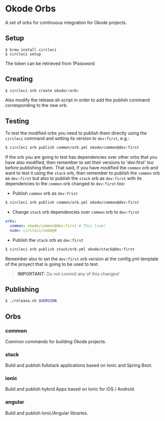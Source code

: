 # Okode Orbs

A set of orbs for continuous integration for Okode projects.

## Setup

```
$ brew install circleci
$ circleci setup
```
The token can be retrieved from 1Password

## Creating

```sh
$ circleci orb create okode/<orb>
```
Also modify the release.sh script in order to add the publish command corresponding to the new orb.

## Testing

To test the modified orbs you need to publish them directly using the `circleci` command and setting
its version to `dev:first`, e.g.:

```sh
$ circleci orb publish common/orb.yml okode/common@dev:first
```

If the orb you are going to test has dependencies over other orbs that you have also modified, then
remember to set their versions to 'dev:first' too before publishing them. That said, if you have
modified the `common` orb and want to test it using the `stack` orb, then remember to publish the
`common` orb as `dev:first` but also to publish the `stack` orb as `dev:first` with its dependencies
to the `common` orb changed to `dev:first` too:

- Publish `common` orb as `dev:frist`

```sh
$ circleci orb publish common/orb.yml okode/common@dev:first
```

- Change `stack` orb dependencies over `common` orb to `dev:first`
```yml
orbs:
  common: okode/common@dev:first # This line!
  node: circleci/node@4
```

- Publish the `stack` orb as `dev:first`

```sh
$ circleci orb publish stack/orb.yml okode/stack@dev:first
```

Remember also to set the `dev:first` orb version at the config.yml template of the proyect that is going to be used to test.

> **IMPORTANT:** Do not commit any of this changes!

## Publishing

```sh
$ ./release.sh $VERSION
```

## Orbs

### common

Common commands for building Okode projects.

### stack

Build and publish fullstack applications based on Ionic and Spring Boot.

### ionic

Build and publish hybrid Apps based on Ionic for iOS / Android.

### angular

Build and publish Ionic/Angular libraries.
